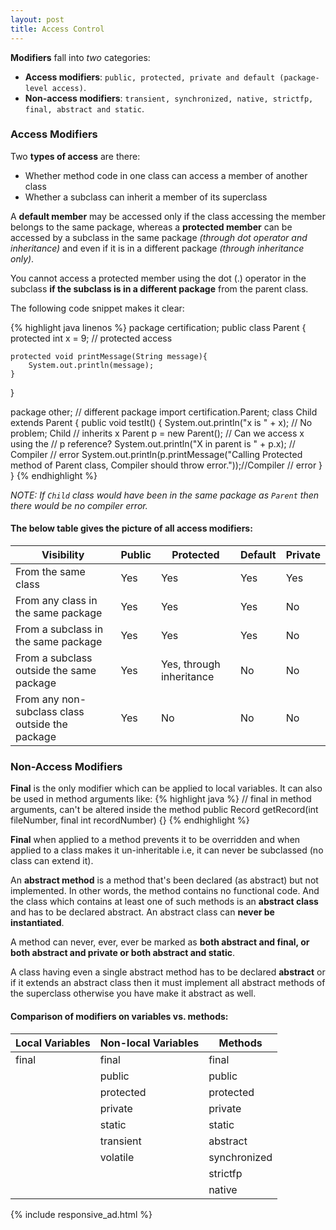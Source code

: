 ```yaml
---
layout: post
title: Access Control
---
```


__Modifiers__ fall into _two_ categories:

* __Access modifiers__: `public, protected, private and default (package-level access)`.
* __Non-access modifiers__: `transient, synchronized, native, strictfp, final, abstract and static`.

### Access Modifiers

Two __types of access__ are there:

* Whether method code in one class can access a member of another class
* Whether a subclass can inherit a member of its superclass

A **default member** may be accessed only if the class accessing the member belongs to the same package,
whereas a **protected member** can be accessed by a subclass in the same package _(through dot operator and inheritance)_ and even if it is in a different package _(through inheritance only)_.

You cannot access a protected member using the dot (.) operator in the
subclass **if the subclass is in a different package** from the parent class.

The following code snippet makes it clear:

{% highlight java linenos %}
package certification;
public class Parent {
    protected int x = 9; // protected access
    
    protected void printMessage(String message){
        System.out.println(message);
    }
}

package other; // different package
import certification.Parent;
class Child extends Parent {
    public void testIt() {
        System.out.println("x is " + x); // No problem; Child
                                         // inherits x
        Parent p = new Parent(); // Can we access x using the
                                 // p reference?
        System.out.println("X in parent is " + p.x); // Compiler
                                                     // error
        System.out.println(p.printMessage("Calling Protected method of Parent class, Compiler should throw error."));//Compiler
                                                                                                                    // error
    }
}
{% endhighlight %}

_NOTE: If `Child` class would have been in the same package as `Parent` then there would be no compiler error._

#### The below table gives the picture of all access modifiers:

Visibility                                        | Public   | Protected                        | Default   | Private
------------------------------------------------- | -------- | -------------------------------- | --------- | ---------
From the same class                               |  Yes     |  Yes                             |  Yes      |  Yes
From any class in the same package                |  Yes     |  Yes                             |  Yes      |  No
From a subclass in the same package               |  Yes     |  Yes                             |  Yes      |  No
From a subclass outside the same package          |  Yes     |  Yes, through inheritance        |  No       |  No
From any non-subclass class outside the package   |  Yes     |  No                              |  No       |  No

### Non-Access Modifiers

**Final** is the only modifier which can be applied to local variables. It can also be used in method arguments like:
{% highlight java %}
// final in method arguments, can't be altered inside the method
public Record getRecord(int fileNumber, final int recordNumber) {}
{% endhighlight %}

**Final** when applied to a method prevents it to be overridden and when applied to a class makes it un-inheritable
i.e, it can never be subclassed (no class can extend it).

An **abstract method** is a method that's been declared (as abstract) but not implemented. In other words, the method
contains no functional code. And the class which contains at least one of such methods is an **abstract class** and has to
be declared abstract. An abstract class can **never be instantiated**.

A method can never, ever, ever be marked as **both abstract and final, or both abstract and private or both abstract
and static**.

A class having even a single abstract method has to be declared **abstract** or if it extends an abstract class then
it must implement all abstract methods of the superclass otherwise you have make it abstract as well.

#### Comparison of modifiers on variables vs. methods:

Local Variables    |  Non-local Variables    | Methods
------------------ | ----------------------- | --------
    final          |       final             |    final
                   |       public            |    public
                   |       protected         |    protected
                   |       private           |    private
                   |       static            |    static
                   |       transient         |    abstract
                   |       volatile          |    synchronized
                   |                         |    strictfp
                   |                         |    native

{% include responsive_ad.html %}

